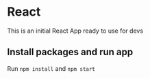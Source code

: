 # React

This is an initial React App ready to use for devs

## Install packages and run app

Run `npm install` and `npm start`
